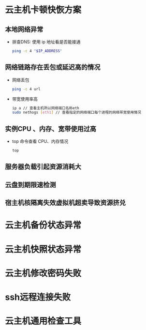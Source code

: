 # 云主机卡顿快恢方案

## 本地网络异常

- 排查DNS: 使用 ip 地址看是否能接通

  ```bash
  ping -c 4 "$IP_ADDRESS"
  ```

## 网络链路存在丢包或延迟高的情况

- 网络丢包

  ```bash
  ping -c 4 url
  ```

- 带宽使用率高

  ```bash
  ip a // 查看主机所以网络端口名称eth
  sudo nethogs [eth1] // 查看指定的网络端口每个进程的网络带宽使用情况
  ```

## 实例CPU 、内存、宽带使用过高

- top 命令查看 CPU、内存情况

  ```bash
  top
  ```

## 服务器负载引起资源消耗大

## 云盘到期限速检测

## 宿主机核隔离失效虚拟机超卖导致资源挤兑

# **云主机备份状态异常**

# **云主机**快照状态异常

# **云主机修改密码失败**

# ssh远程连接失败

# 云主机通用检查工具

